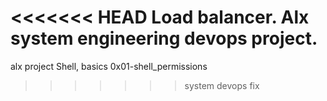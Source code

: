 <<<<<<< HEAD
Load balancer. Alx system engineering devops project.
=======
alx project Shell, basics
0x01-shell_permissions
>>>>>>> system devops fix
